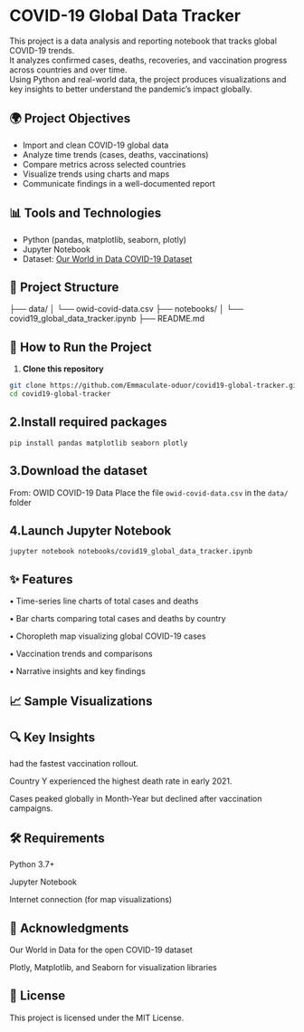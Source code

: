 # COVID-19 Global Data Tracker

This project is a data analysis and reporting notebook that tracks global COVID-19 trends.  
It analyzes confirmed cases, deaths, recoveries, and vaccination progress across countries and over time.  
Using Python and real-world data, the project produces visualizations and key insights to better understand the pandemic’s impact globally.

## 🌍 Project Objectives

- Import and clean COVID-19 global data
- Analyze time trends (cases, deaths, vaccinations)
- Compare metrics across selected countries
- Visualize trends using charts and maps
- Communicate findings in a well-documented report

## 📊 Tools and Technologies

- Python (pandas, matplotlib, seaborn, plotly)
- Jupyter Notebook
- Dataset: [Our World in Data COVID-19 Dataset](https://github.com/owid/covid-19-data)

## 📂 Project Structure

├── data/
│ └── owid-covid-data.csv
├── notebooks/
│ └── covid19_global_data_tracker.ipynb
├── README.md


## 🚀 How to Run the Project

1. **Clone this repository**  
```bash
git clone https://github.com/Emmaculate-oduor/covid19-global-tracker.git
cd covid19-global-tracker

```

## 2.Install required packages
```
pip install pandas matplotlib seaborn plotly
```
## 3.Download the dataset
From: OWID COVID-19 Data
Place the file ```owid-covid-data.csv``` in the ```data/``` folder

## 4.Launch Jupyter Notebook
```
jupyter notebook notebooks/covid19_global_data_tracker.ipynb
```
## ✨ Features
• Time-series line charts of total cases and deaths

• Bar charts comparing total cases and deaths by country

• Choropleth map visualizing global COVID-19 cases

• Vaccination trends and comparisons

• Narrative insights and key findings

## 📈 Sample Visualizations

## 🔍 Key Insights
 had the fastest vaccination rollout.

Country Y experienced the highest death rate in early 2021.

Cases peaked globally in Month-Year but declined after vaccination campaigns.

## 🛠️ Requirements
Python 3.7+

Jupyter Notebook

Internet connection (for map visualizations)

## 🙌 Acknowledgments
Our World in Data for the open COVID-19 dataset

Plotly, Matplotlib, and Seaborn for visualization libraries

## 📄 License
This project is licensed under the MIT License.

